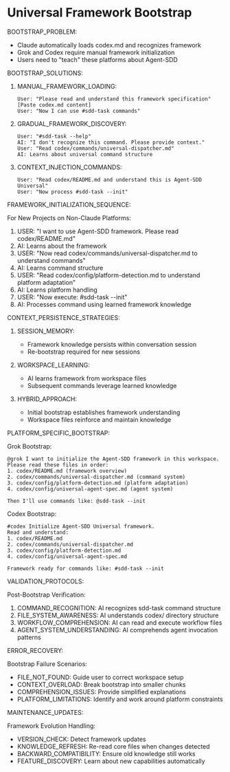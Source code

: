 # Universal Framework Bootstrap

BOOTSTRAP_PROBLEM:
- Claude automatically loads codex.md and recognizes framework
- Grok and Codex require manual framework initialization
- Users need to "teach" these platforms about Agent-SDD

BOOTSTRAP_SOLUTIONS:

1. MANUAL_FRAMEWORK_LOADING:
   ```
   User: "Please read and understand this framework specification"
   [Paste codex.md content]
   User: "Now I can use #sdd-task commands"
   ```

2. GRADUAL_FRAMEWORK_DISCOVERY:
   ```
   User: "#sdd-task --help"
   AI: "I don't recognize this command. Please provide context."
   User: "Read codex/commands/universal-dispatcher.md"
   AI: Learns about universal command structure
   ```

3. CONTEXT_INJECTION_COMMANDS:
   ```
   User: "Read codex/README.md and understand this is Agent-SDD Universal"
   User: "Now process #sdd-task --init"
   ```

FRAMEWORK_INITIALIZATION_SEQUENCE:

For New Projects on Non-Claude Platforms:
1. USER: "I want to use Agent-SDD framework. Please read codex/README.md"
2. AI: Learns about the framework
3. USER: "Now read codex/commands/universal-dispatcher.md to understand commands"
4. AI: Learns command structure
5. USER: "Read codex/config/platform-detection.md to understand platform adaptation"
6. AI: Learns platform handling
7. USER: "Now execute: #sdd-task --init"
8. AI: Processes command using learned framework knowledge

CONTEXT_PERSISTENCE_STRATEGIES:

1. SESSION_MEMORY:
   - Framework knowledge persists within conversation session
   - Re-bootstrap required for new sessions

2. WORKSPACE_LEARNING:
   - AI learns framework from workspace files
   - Subsequent commands leverage learned knowledge

3. HYBRID_APPROACH:
   - Initial bootstrap establishes framework understanding
   - Workspace files reinforce and maintain knowledge

PLATFORM_SPECIFIC_BOOTSTRAP:

Grok Bootstrap:
```
@grok I want to initialize the Agent-SDD framework in this workspace.
Please read these files in order:
1. codex/README.md (framework overview)
2. codex/commands/universal-dispatcher.md (command system)
3. codex/config/platform-detection.md (platform adaptation)
4. codex/config/universal-agent-spec.md (agent system)

Then I'll use commands like: @sdd-task --init
```

Codex Bootstrap:
```
#codex Initialize Agent-SDD Universal framework.
Read and understand:
1. codex/README.md
2. codex/commands/universal-dispatcher.md
3. codex/config/platform-detection.md
4. codex/config/universal-agent-spec.md

Framework ready for commands like: #sdd-task --init
```

VALIDATION_PROTOCOLS:

Post-Bootstrap Verification:
1. COMMAND_RECOGNITION: AI recognizes sdd-task command structure
2. FILE_SYSTEM_AWARENESS: AI understands codex/ directory structure
3. WORKFLOW_COMPREHENSION: AI can read and execute workflow files
4. AGENT_SYSTEM_UNDERSTANDING: AI comprehends agent invocation patterns

ERROR_RECOVERY:

Bootstrap Failure Scenarios:
- FILE_NOT_FOUND: Guide user to correct workspace setup
- CONTEXT_OVERLOAD: Break bootstrap into smaller chunks
- COMPREHENSION_ISSUES: Provide simplified explanations
- PLATFORM_LIMITATIONS: Identify and work around platform constraints

MAINTENANCE_UPDATES:

Framework Evolution Handling:
- VERSION_CHECK: Detect framework updates
- KNOWLEDGE_REFRESH: Re-read core files when changes detected
- BACKWARD_COMPATIBILITY: Ensure old knowledge still works
- FEATURE_DISCOVERY: Learn about new capabilities automatically
